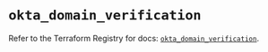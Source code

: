 # `okta_domain_verification`

Refer to the Terraform Registry for docs: [`okta_domain_verification`](https://registry.terraform.io/providers/okta/okta/4.9.1/docs/resources/domain_verification).
